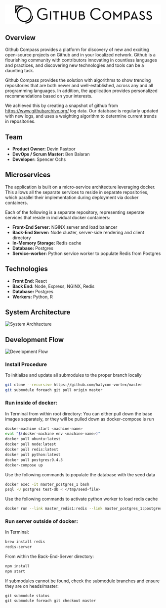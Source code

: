 ![Logo](assets/github-compass-banner.png "Github Compass")

## Overview
Github Compass provides a platform for discovery of new and exciting open-source projects on Github and in your localized network. Github is a flourishing community with contributors innovating in countless languages and practices, and discovering new technologies and tools can be a daunting task.

Github Compass provides the solution with algorithms to show trending repositories that are both newer and well-established, across any and all programming languages. In addition, the application provides personalized recommendations based on your interests.

We achieved this by creating a snapshot of github from https://www.githubarchive.org/ log data. Our database is regularly updated with new logs, and uses a weighting algorithm to determine current trends in repositories.

## Team

  - __Product Owner:__ Devin Pastoor
  - __DevOps / Scrum Master:__ Ben Balaran
  - __Developer:__ Spencer Ochs

## Microservices
The application is built on a micro-service architecture leveraging docker. This allows all the separate services to reside in separate repositories, which parallel their implementation during deployment via docker containers.

Each of the following is a separate repository, representing seperate services that reside in individual docker containers:
  - __Front-End Server:__ NGINX server and load balancer
  - __Back-End Server:__ Node cluster, server-side rendering and client directory
  - __In-Memory Storage:__ Redis cache
  - __Database:__ Postgres
  - __Service-worker:__ Python service worker to populate Redis from Postgres

## Technologies
 - __Front End:__ React
 - __Back End:__ Node, Express, NGINX, Redis
 - __Database:__ Postgres
 - __Workers:__ Python, R


## System Architecture
![System Architecture](assets/system-architecture.png "System Architecture")

## Development Flow
![Development Flow](assets/deployment-diagram.png "Development Flow")

### Install Procedure
To initialize and update all submodules to the proper branch locally
```sh
git clone --recursive https://github.com/halycon-vortex/master
git submodule foreach git pull origin master
```



### Run inside of docker:

In Terminal from within root directory:
You can either pull down the base images separately, or they will be pulled down as docker-compose is run
```sh
docker-machine start <machine-name>
eval "$(docker-machine env <machine-name>)"
docker pull ubuntu:latest
docker pull node:latest
docker pull redis:latest
docker pull python:latest
docker pull postgres:9.4.3
docker-compose up
```
Use the following commands to populate the database with the seed data
```sh
docker exec -it master_postgres_1 bash
psql -U postgres test-db < </tmp/seed-file>
```
Use the following commands to activate python worker to load redis cache
```sh
docker run --link master_redis1:redis --link master_postgres_1:postgres master_python-worker <number> <day/week/month>
```

### Run server outside of docker:

In Terminal:
```sh
brew install redis
redis-server
```

From within the Back-End-Server directory:

```sh
npm install
npm start
```


If submodules cannot be found, check the submodule branches and ensure they are on heads/master:

```
git submodule status
git submodule foreach git checkout master
```

